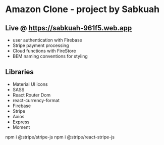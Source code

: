 # Amazon Clone - project by Sabkuah

## Live @ https://sabkuah-961f5.web.app

- user authentication with Firebase
- Stripe payment processing
- Cloud functions with FireStore
- BEM naming conventions for styling

## Libraries

- Material UI icons
- SASS
- React Router Dom
- react-currency-format
- Firebase
- Stripe
- Axios
- Express
- Moment

npm i @stripe/stripe-js
npm i @stripe/react-stripe-js
